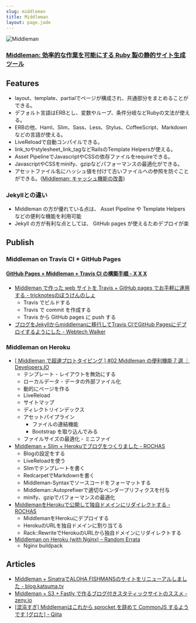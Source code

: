 ```yaml
---
slug: middleman
title: Middleman
layout: page.jade
---
```


![Middleman](/wiki/assets/img/middleman.png)

### [Middleman: 効率的な作業を可能にする Ruby 製の静的サイト生成ツール](http://middlemanapp.com/jp/)

## Features
- layout、template、partialでページが構成され、共通部分をまとめることができる。
- デフォルト言語はERBとし、変数やループ、条件分岐などRubyの文法が使える。
- ERBの他、Haml、Slim、Sass、Less、Stylus、CoffeeScript、Markdownなどの言語が使える。
- LiveReloadで自動コンパイルできる。
- link_toやstylesheet_link_tagなどRailsのTemplate Helpersが使える。
- Asset PipelineでJavascriptやCSSの依存ファイルをrequireできる。
- JavascriptやCSSをminify、gzipなどパフォーマンスの最適化ができる。
- アセットファイル名にハッシュ値を付けて古いファイルへの参照を防ぐことができる。([Middleman: キャッシュ機能の改善](http://middlemanapp.com/jp/advanced/improving-cacheability/))

### Jekyllとの違い
- Middleman の方が優れている点は、 Asset Pipeline や Template Helpers などの便利な機能を利用可能
- Jekyll の方が有利な点としては、 GitHub pages が使えるためデプロイが楽

## Publish

### Middleman on Travis CI + GitHub Pages

#### [GitHub Pages + Middleman + Travis CI の構築手順 - X X X](http://syonx.hatenablog.com/entry/2014/06/29/185525)
- [Middleman で作った web サイトを Travis + GitHub pages でお手軽に運用する - tricknotesのぼうけんのしょ](http://tricknotes.hateblo.jp/entry/2013/06/17/020229)
    - Travis でビルドする
    - Travis で commit を作成する
    - Travis から GitHub pages に push する
- [ブログをJekyllからmiddlemanに移行してTravis CIでGitHub Pagesにデプロイするようにした - Webtech Walker](http://webtech-walker.com/archive/2013/08/jekyll_to_middleman.html)

### Middleman on Heroku
- [[ Middleman で超速プロトタイピング ] #02 Middleman の便利機能 7 選 ｜ Developers.IO](http://dev.classmethod.jp/tool/middleman-supersonic-02/)
    - テンプレート - レイアウトを無効にする
    - ローカルデータ - データの外部ファイル化
    - 動的にページを作る
    - LiveReload
    - サイトマップ
    - ディレクトリインデックス
    - アセットパイプライン
        - ファイルの連結機能
        - Bootstrap を取り込んでみる
    - ファイルサイズの最適化 - ミニファイ
- [Middleman + Slim + Herokuでブログをつくりました - ROCHAS](http://rochas.cc/blog/2013/11/19/middleman-heroku.html)
    - Blogの設定をする
    - LiveReloadを使う
    - Slimでテンプレートを書く
    - RedcarpetでMarkdownを書く
    - Middleman-Syntaxでソースコードをフォーマットする
    - Middleman::Autoprefixerで適切なベンダープリフィクスを付与
    - minify、gzipでパフォーマンスの最適化
- [MiddlemanをHerokuで公開して独自ドメインにリダイレクトする - ROCHAS](http://rochas.cc/blog/2014/01/07/heroku-redirect.html)
    - MiddlemanをHerokuにデプロイする
    - HerokuのURLを独自ドメインに割り当てる
    - Rack::RewriteでHerokuのURLから独自ドメインにリダイレクトする
- [Middleman on Heroku (with Nginx) – Random Errata](http://randomerrata.com/post/67140752129/nginx-heart-middleman)
    - Nginx buildpack

## Articles
- [Middleman + SinatraでALOHA FISHMANSのサイトをリニューアルしました - blog.katsuma.tv](http://blog.katsuma.tv/2014/03/aloha_fishmans_by_middleman_and_sinatra.html)
- [Middleman + S3 + Fastly で作るブログ付きスタティックサイトのススメ - zeny.io](http://zeny.io/blog/2016/02/13/middleman-s3-fastly/)
- [[混沌すぎ] Middlemanはこれから sprocket を辞めて CommonJS するようです [グロた] - Qiita](http://qiita.com/monpy/items/465a80380a93bbaf7393)
